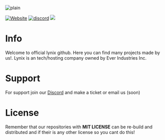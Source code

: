 
    
![plain](https://blogger.googleusercontent.com/img/b/R29vZ2xl/AVvXsEh1hpFPbEGg3O5oOnfZQnULvBHkpyNwEZUyEoK6WKX1MDxyQqY1VyvtcQDap_OCc3Ww8AZSg5o736dgUDt0U9ktA06Cm86r-m64h1CxrMsFMM3d0_3LCsmGGkaNzl94cia-CAMp2_5AjT7l7HhcpNetOJabarvguptqTsp_7t3TxpKP6jvP_3-3A12MM_i2/s493/20240725_182214.png)

  <p align="center">

  <a href="https://lynix.tech"><img alt="Website" src="https://img.shields.io/website?down_color=lightred&down_message=Offline&label=Website&up_color=blue&up_message=Online&url=https://lynix.tech"></a>
 <a href="https://discord.com/invite/h8TM9M7FTe"><img src="https://img.shields.io/discord/1264100847839739965?color=green&label=Discord&logo=HolaClient&logoColor=blue" alt="discord" /></a>
<img src="https://komarev.com/ghpvc/?username=OpenSourceLynix&color=red">
 </p>
 
# Info
Welcome to official lynix github. Here you can find many projects made by us!. Lynix is an tech/hosting company owned by Ever Industries Inc.

# Support
For support join our [Discord](https://discord.gg/x494fQjhum/) and make a ticket or email us (soon)

# License
Remember that our repositories with **MIT LICENSE** can be re-build and distributed and if their is any other license so you cant do this!
